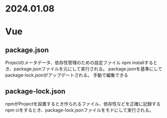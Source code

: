 2024.01.08
=============
# Vue

## package.json
Projectのメータデータ、依存性管理のための設定ファイル
npm installするとき、package.jsonファイルを元にして実行される。
package.jsonを基準にして　package-lock.jsonがアップデートされる。
手動で編集できる

## package-lock.json
npmがProjectを設置するとき作られるファイル、依存性などを正確に記録する
npm ciをするとき、package-lock.jsonファイルをモドにして実行される。
